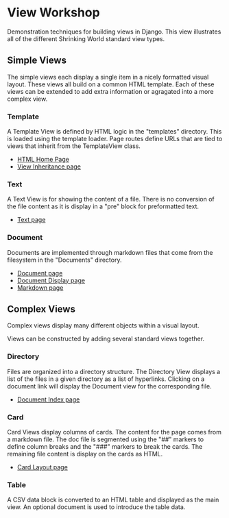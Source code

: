 # View Workshop

Demonstration techniques for building views in Django.  This view illustrates all of the
different Shrinking World standard view types.


## Simple Views

The simple views each display a single item in a nicely formatted visual layout.  These views 
all build on a common HTML template. Each of these views can be extended to add extra information
or agragated into a more complex view.


### Template

A Template View is defined by HTML logic in the "templates" directory.  This is loaded using
the template loader.  Page routes define URLs that are tied to views that inherit from the
TemplateView class.

* [HTML Home Page](/views/home)
* [View Inheritance page](/views/page)


### Text

A Text View is for showing the content of a file.  There is no conversion of the file content
as it is display in a "pre" block for preformatted text.

* [Text page](/views/text)


### Document

Documents are implemented through markdown files that come from the filesystem in the "Documents" 
directory.

* [Document page](/views/document)
* [Document Display page](/views/Index.md)
* [Markdown page](/views/markdown)


## Complex Views

Complex views display many different objects within a visual layout.  

Views can be constructed by adding several standard views together.


### Directory

Files are organized into a directory structure.  The Directory View displays a list of the
files in a given directory as a list of hyperlinks.  Clicking on a document link will display
the Document view for the corresponding file.

* [Document Index page](/views/index)


### Card

Card Views display columns of cards.  The content for the page comes from a markdown file.
The doc file is segmented using the "##" markers to define column breaks and the "###" markers
to break the cards.  The remaining file content is display on the cards as HTML.

* [Card Layout page](/views/cards)


### Table

A CSV data block is converted to an HTML table and displayed as the main view.  An optional 
document is used to introduce the table data.

